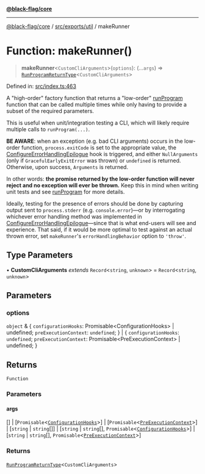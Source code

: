 [**@black-flag/core**](../../../../README.md)

***

[@black-flag/core](../../../../README.md) / [src/exports/util](../README.md) / makeRunner

# Function: makeRunner()

> **makeRunner**\<`CustomCliArguments`\>(`options`): (...`args`) => [`RunProgramReturnType`](../../type-aliases/RunProgramReturnType.md)\<`CustomCliArguments`\>

Defined in: [src/index.ts:463](https://github.com/Xunnamius/black-flag/blob/a0f00d5a2809e5f4f75ecb90bce738d38590143c/src/index.ts#L463)

A "high-order" factory function that returns a "low-order" [runProgram](../../functions/runProgram.md)
function that can be called multiple times while only having to provide a
subset of the required parameters.

This is useful when unit/integration testing a CLI, which will likely require
multiple calls to `runProgram(...)`.

**BE AWARE**: when an exception (e.g. bad CLI arguments) occurs in the
low-order function, `process.exitCode` is set to the appropriate value, the
[ConfigureErrorHandlingEpilogue](../../type-aliases/ConfigureErrorHandlingEpilogue.md) hook is triggered, and either
`NullArguments` (only if `GracefulEarlyExitError` was thrown) or `undefined`
is returned. Otherwise, upon success, `Arguments` is returned.

In other words: **the promise returned by the low-order function will never
reject and no exception will ever be thrown.** Keep this in mind when writing
unit tests and see [runProgram](../../functions/runProgram.md) for more details.

Ideally, testing for the presence of errors should be done by capturing
output sent to `process.stderr` (e.g. `console.error`)—or by interrogating
whichever error handling method was implemented in
[ConfigureErrorHandlingEpilogue](../../type-aliases/ConfigureErrorHandlingEpilogue.md)—since that is what end-users will see
and experience. That said, if it would be more optimal to test against an
actual thrown error, set `makeRunner`'s `errorHandlingBehavior` option to
`'throw'`.

## Type Parameters

• **CustomCliArguments** *extends* `Record`\<`string`, `unknown`\> = `Record`\<`string`, `unknown`\>

## Parameters

### options

`object` & \{ `configurationHooks`: Promisable\<ConfigurationHooks\> \| undefined; `preExecutionContext`: `undefined`; \} \| \{ `configurationHooks`: `undefined`; `preExecutionContext`: Promisable\<PreExecutionContext\> \| undefined; \}

## Returns

`Function`

### Parameters

#### args

\[\] | \[`Promisable`\<[`ConfigurationHooks`](../../type-aliases/ConfigurationHooks.md)\>\] | \[`Promisable`\<[`PreExecutionContext`](../type-aliases/PreExecutionContext.md)\>\] | \[`string` \| `string`[]\] | \[`string` \| `string`[], `Promisable`\<[`ConfigurationHooks`](../../type-aliases/ConfigurationHooks.md)\>\] | \[`string` \| `string`[], `Promisable`\<[`PreExecutionContext`](../type-aliases/PreExecutionContext.md)\>\]

### Returns

[`RunProgramReturnType`](../../type-aliases/RunProgramReturnType.md)\<`CustomCliArguments`\>
